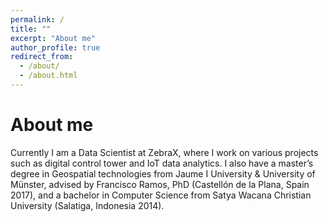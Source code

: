 ```yaml
---
permalink: /
title: ""
excerpt: "About me"
author_profile: true
redirect_from: 
  - /about/
  - /about.html
---
```



About me
======
Currently I am a Data Scientist at ZebraX, where I work on various projects such as digital control tower and IoT data analytics. I also have a master’s degree in Geospatial technologies from Jaume I University & University of Münster, advised by Francisco Ramos, PhD (Castellón de la Plana, Spain 2017), and a bachelor in Computer Science from Satya Wacana Christian University (Salatiga, Indonesia 2014).

